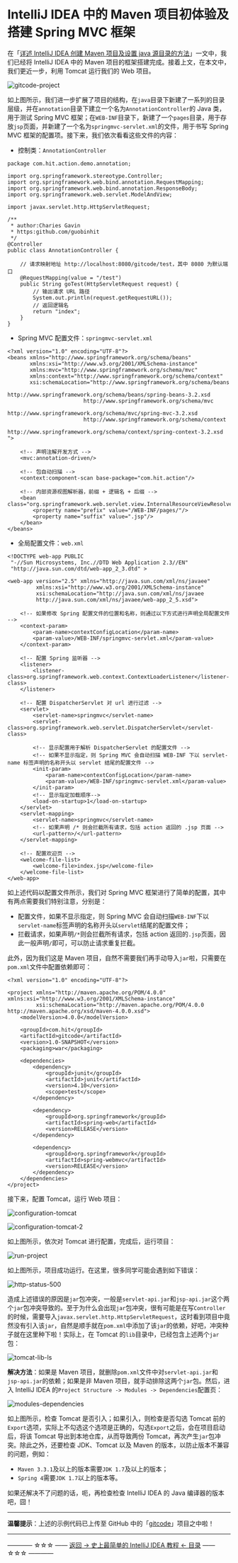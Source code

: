 # IntelliJ IDEA 中的 Maven 项目初体验及搭建 Spring MVC 框架

在「[详述 IntelliJ IDEA 创建 Maven 项目及设置 java 源目录的方法](../../articles/basic-course/maven-project.md)」一文中，我们已经将 IntelliJ IDEA 中的 Maven 项目的框架搭建完成。接着上文，在本文中，我们更近一步，利用 Tomcat 运行我们的 Web 项目。

![gitcode-project](../../images/run-maven-springmvc/gitcode-project.png)

如上图所示，我们进一步扩展了项目的结构，在`java`目录下新建了一系列的目录层级，并在`annotation`目录下建立一个名为`AnnotationController`的 Java 类，用于测试 Spring MVC 框架；在`WEB-INF`目录下，新建了一个`pages`目录，用于存放`jsp`页面，并新建了一个名为`springmvc-servlet.xml`的文件，用于书写 Spring MVC 框架的配置项。接下来，我们依次看看这些文件的内容：

- 控制类：`AnnotationController`

```
package com.hit.action.demo.annotation;

import org.springframework.stereotype.Controller;
import org.springframework.web.bind.annotation.RequestMapping;
import org.springframework.web.bind.annotation.ResponseBody;
import org.springframework.web.servlet.ModelAndView;

import javax.servlet.http.HttpServletRequest;

/**
 * author:Charies Gavin
 * https:github.com/guobinhit
 */
@Controller
public class AnnotationController {

    // 请求映射地址 http://localhost:8080/gitcode/test，其中 8080 为默认端口
    @RequestMapping(value = "/test")
    public String goTest(HttpServletRequest request) {
        // 输出请求 URL 路径
        System.out.println(request.getRequestURL());
        // 返回逻辑名
        return "index";
    }
}
```

- Spring MVC 配置文件：`springmvc-servlet.xml`

```
<?xml version="1.0" encoding="UTF-8"?>
<beans xmlns="http://www.springframework.org/schema/beans"
       xmlns:xsi="http://www.w3.org/2001/XMLSchema-instance"
       xmlns:mvc="http://www.springframework.org/schema/mvc"
       xmlns:context="http://www.springframework.org/schema/context"
       xsi:schemaLocation="http://www.springframework.org/schema/beans
                        http://www.springframework.org/schema/beans/spring-beans-3.2.xsd
                        http://www.springframework.org/schema/mvc
                        http://www.springframework.org/schema/mvc/spring-mvc-3.2.xsd
                        http://www.springframework.org/schema/context
                        http://www.springframework.org/schema/context/spring-context-3.2.xsd ">

    <!-- 声明注解开发方式 -->
    <mvc:annotation-driven/>

    <!-- 包自动扫描 -->
    <context:component-scan base-package="com.hit.action"/>

    <!-- 内部资源视图解析器，前缀 + 逻辑名 + 后缀 -->
    <bean class="org.springframework.web.servlet.view.InternalResourceViewResolver">
        <property name="prefix" value="/WEB-INF/pages/"/>
        <property name="suffix" value=".jsp"/>
    </bean>
</beans>
```

- 全局配置文件：`web.xml`

```
<!DOCTYPE web-app PUBLIC
 "-//Sun Microsystems, Inc.//DTD Web Application 2.3//EN"
 "http://java.sun.com/dtd/web-app_2_3.dtd" >

<web-app version="2.5" xmlns="http://java.sun.com/xml/ns/javaee"
         xmlns:xsi="http://www.w3.org/2001/XMLSchema-instance"
         xsi:schemaLocation="http://java.sun.com/xml/ns/javaee
         http://java.sun.com/xml/ns/javaee/web-app_2_5.xsd">

    <!-- 如果修改 Spring 配置文件的位置和名称，则通过以下方式进行声明全局配置文件 -->
    <context-param>
        <param-name>contextConfigLocation</param-name>
        <param-value>/WEB-INF/springmvc-servlet.xml</param-value>
    </context-param>

    <!-- 配置 Spring 监听器 -->
    <listener>
        <listener-class>org.springframework.web.context.ContextLoaderListener</listener-class>
    </listener>

    <!-- 配置 DispatcherServlet 对 url 进行过滤 -->
    <servlet>
        <servlet-name>springmvc</servlet-name>
        <servlet-class>org.springframework.web.servlet.DispatcherServlet</servlet-class>

        <!-- 显示配置用于解析 DispatcherServlet 的配置文件 -->
        <!-- 如果不显示指定，则 Spring MVC 会自动扫描 WEB-INF 下以 servlet-name 标签声明的名称开头以 servlet 结尾的配置文件 -->
        <init-param>
            <param-name>contextConfigLocation</param-name>
            <param-value>/WEB-INF/springmvc-servlet.xml</param-value>
        </init-param>
        <!-- 显示指定加载顺序-->
        <load-on-startup>1</load-on-startup>
    </servlet>
    <servlet-mapping>
        <servlet-name>springmvc</servlet-name>
        <!-- 如果声明 /* 则会拦截所有请求，包括 action 返回的 .jsp 页面 -->
        <url-pattern>/</url-pattern>
    </servlet-mapping>

    <!-- 配置欢迎页 -->
    <welcome-file-list>
        <welcome-file>index.jsp</welcome-file>
    </welcome-file-list>
</web-app>
```

如上述代码以配置文件所示，我们对 Spring MVC 框架进行了简单的配置，其中有两点需要我们特别注意，分别是：

- 配置文件，如果不显示指定，则 Spring MVC 会自动扫描`WEB-INF`下以`servlet-name`标签声明的名称开头以`servlet`结尾的配置文件；
- 拦截请求，如果声明`/*`则会拦截所有请求，包括 action 返回的`.jsp`页面，因此一般声明`/`即可，可以防止请求重复拦截。

此外，因为我们这是 Maven 项目，自然不需要我们再手动导入`jar`啦，只需要在`pom.xml`文件中配置依赖即可：

```
<?xml version="1.0" encoding="UTF-8"?>

<project xmlns="http://maven.apache.org/POM/4.0.0" xmlns:xsi="http://www.w3.org/2001/XMLSchema-instance"
         xsi:schemaLocation="http://maven.apache.org/POM/4.0.0 http://maven.apache.org/xsd/maven-4.0.0.xsd">
    <modelVersion>4.0.0</modelVersion>

    <groupId>com.hit</groupId>
    <artifactId>gitcode</artifactId>
    <version>1.0-SNAPSHOT</version>
    <packaging>war</packaging>

    <dependencies>
        <dependency>
            <groupId>junit</groupId>
            <artifactId>junit</artifactId>
            <version>4.10</version>
            <scope>test</scope>
        </dependency>

        <dependency>
            <groupId>org.springframework</groupId>
            <artifactId>spring-web</artifactId>
            <version>RELEASE</version>
        </dependency>

        <dependency>
            <groupId>org.springframework</groupId>
            <artifactId>spring-webmvc</artifactId>
            <version>RELEASE</version>
        </dependency>
    </dependencies>
</project>
```

接下来，配置 Tomcat，运行 Web  项目：

![configuration-tomcat](../../images/run-maven-springmvc/configuration-tomcat.png)

![configuration-tomcat-2](../../images/run-maven-springmvc/configuration-tomcat-2.png)

如上图所示，依次对 Tomcat 进行配置，完成后，运行项目：

![run-project](../../images/run-maven-springmvc/run-project.png)

如上图所示，项目成功运行。在这里，很多同学可能会遇到如下错误：

![http-status-500](../../images/run-maven-springmvc/http-status-500.png)

造成上述错误的原因是`jar`包冲突，一般是`servlet-api.jar`和`jsp-api.jar`这个两个`jar`包冲突导致的。至于为什么会出现`jar`包冲突，很有可能是在写`Controller`的时候，需要导入`javax.servlet.http.HttpServletRequest`，这时看到项目中竟然没有引入该`jar`，自然是顺手就在`pom.xml`中添加了该`jar`的依赖，好吧，冲突种子就在这里种下啦！实际上，在 Tomcat 的`lib`目录中，已经包含上述两个`jar`包：

![tomcat-lib-ls](../../images/run-maven-springmvc/tomcat-lib-ls.png)

**解决方法**：如果是 Maven 项目，就删除`pom.xml`文件中对`servlet-api.jar`和`jsp-api.jar`的依赖；如果是非 Maven 项目，就手动排除这两个`jar`包。然后，进入 IntelliJ IDEA  的`Project Structure -> Modules -> Dependencies`配置页：

![modules-dependencies](../../images/run-maven-springmvc/modules-dependencies.png)

如上图所示，检查 Tomcat 是否引入；如果引入，则检查是否勾选 Tomcat 前的`Export`选项，实际上不勾选这个选项是正确的，勾选`Export`之后，会在项目启动后，将该 Tomcat 导出到本地仓库，从而导致两份 Tomcat，再次产生`jar`包冲突。除此之外，还要检查 JDK、Tomcat 以及 Maven 的版本，以防止版本不兼容的问题，例如：

- `Maven 3.3.1`及以上的版本需要`JDK 1.7`及以上的版本；
- `Spring 4`需要`JDK 1.7`以上的版本等。

如果还解决不了问题的话，呃，再检查检查  IntelliJ IDEA  的 Java 编译器的版本吧，囧！

---------

**温馨提示**：上述的示例代码已上传至 GitHub 中的「[gitcode](https://github.com/guobinhit/gitcode)」项目之中啦！

----------
———— ☆☆☆ —— [返回 -> 史上最简单的 IntelliJ IDEA 教程 <- 目录](../../README.md) —— ☆☆☆ ————
